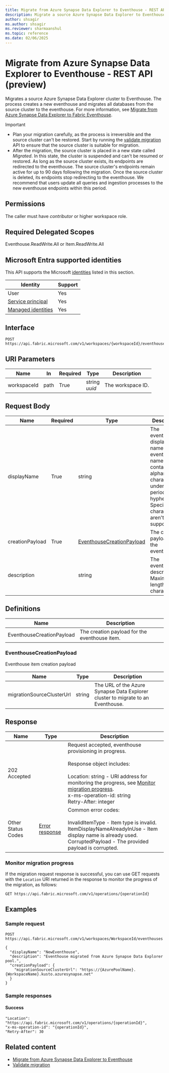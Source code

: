 ```yaml
---
title: Migrate from Azure Synapse Data Explorer to Eventhouse - REST API (preview)
description: Migrate a source Azure Synapse Data Explorer to Eventhouse.
author: shsagir
ms.author: shsagir
ms.reviewer: sharmaanshul
ms.topic: reference
ms.date: 02/06/2025
---
```

# Migrate from Azure Synapse Data Explorer to Eventhouse - REST API (preview)

Migrates a source Azure Synapse Data Explorer cluster to Eventhouse. The process creates a new eventhouse and migrates all databases from the source cluster to the eventhouse. For more information, see [Migrate from Azure Synapse Data Explorer to Fabric Eventhouse](migrate-synapse-data-explorer.md).

> [!IMPORTANT]
>
> - Plan your migration carefully, as the process is irreversible and the source cluster can't be restored. Start by running the [validate migration](migrate-api-validate-synapse-data-explorer.md) API to ensure that the source cluster is suitable for migration.
> - After the migration, the source cluster is placed in a new state called *Migrated*. In this state, the cluster is suspended and can't be resumed or restored. As long as the source cluster exists, its endpoints are redirected to the eventhouse. The source cluster's endpoints remain active for up to 90 days following the migration. Once the source cluster is deleted, its endpoints stop redirecting to the eventhouse. We recommend that users update all queries and ingestion processes to the new eventhouse endpoints within this period.

## Permissions

The caller must have *contributor* or higher workspace role.

## Required Delegated Scopes

Eventhouse.ReadWrite.All or Item.ReadWrite.All

## Microsoft Entra supported identities

This API supports the Microsoft [identities](/rest/api/fabric/articles/identity-support) listed in this section.

| Identity | Support |
|-|-|
| User | Yes |
| [Service principal](/entra/identity-platform/app-objects-and-service-principals#service-principal-object) | Yes |
| [Managed identities](/entra/identity/managed-identities-azure-resources/overview) | Yes |

## Interface

```http
POST https://api.fabric.microsoft.com/v1/workspaces/{workspaceId}/eventhouses
```

## URI Parameters

| Name | In | Required | Type | Description |
|-|-|-|-|-|
| workspaceId | path | True | string<br>*uuid* | The workspace ID. |

## Request Body

| Name | Required | Type | Description |
|-|-|-|-|
| displayName | True | string | The eventhouse display name. The eventhouse name can contain alphanumeric characters, underscores, periods, and hyphens. Special characters aren't supported. |
| creationPayload | True | [EventhouseCreationPayload](#eventhousecreationpayload) | The creation payload for the eventhouse. |
| description | | string | The eventhouse description. Maximum length is 256 characters. |

## Definitions

| Name | Description |
|-|-|
| EventhouseCreationPayload | The creation payload for the eventhouse item. |

### EventhouseCreationPayload

Eventhouse item creation payload

| Name | Type | Description |
|-|-|-|
| migrationSourceClusterUrl | string | The URL of the Azure Synapse Data Explorer cluster to migrate to an Eventhouse. |

## Response

| Name | Type | Description |
|-|-|-|
| 202 Accepted | | Request accepted, eventhouse provisioning in progress.<br><br>Response object includes:<br><br>Location: string - URI address for monitoring the progress, see [Monitor migration progress](#monitor-migration-progress).<br>x-ms-operation-id: string<br>Retry-After: integer |
| Other Status Codes | [Error response](/rest/api/fabric/eventhouse/items/create-eventhouse#errorresponse) | Common error codes:<br><br>InvalidItemType - Item type is invalid.<br>ItemDisplayNameAlreadyInUse - Item display name is already used.<br>CorruptedPayload - The provided payload is corrupted. |

### Monitor migration progress

If the migration request response is successful, you can use GET requests with the `Location` URI returned in the response to monitor the progress of the migration, as follows:

```http
GET https://api.fabric.microsoft.com/v1/operations/{operationId}
```

## Examples

### Sample request

```http
POST https://api.fabric.microsoft.com/v1/workspaces/WorkspaceId/eventhouses

{
  "displayName": "NewEventhouse",
  "description": "Eventhouse migrated from Azure Synapse Data Explorer pool.",
  "creationPayload": {
    "migrationSourceClusterUrl": "https://{AzurePoolName}.{WorkspaceName}.kusto.azuresynapse.net"
  }  
}
```

### Sample responses

#### Success

```http
"Location": "https://api.fabric.microsoft.com/v1/operations/{operationId}",
"x-ms-operation-id": "{operationId}",
"Retry-After": 30
```

## Related content

- [Migrate from Azure Synapse Data Explorer to Eventhouse](migrate-synapse-data-explorer.md)
- [Validate migration](migrate-api-validate-synapse-data-explorer.md)
